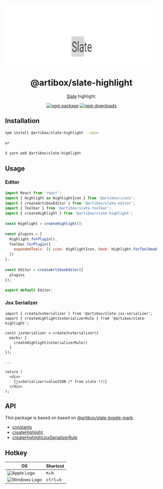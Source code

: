 <div align="center">
  <img
    src="https://raw.githubusercontent.com/ianstormtaylor/slate/master/docs/images/banner.png"
    height="200"
  />
</div>

<h1 align="center">@artibox/slate-highlight</h1>

<div align="center">

[Slate](https://github.com/ianstormtaylor/slate) highlight.

[![npm package](https://img.shields.io/npm/v/@artibox/slate-highlight.svg?maxAge=60)](https://www.npmjs.com/package/@artibox/slate-highlight)
[![npm downloads](https://img.shields.io/npm/dt/@artibox/slate-highlight.svg?maxAge=60)](https://www.npmjs.com/package/@artibox/slate-highlight)

</div>

## Installation

```bash
npm install @artibox/slate-highlight --save

or

$ yarn add @artibox/slate-highlight
```

## Usage

### Editor

```js
import React from 'react';
import { Highlight as HighlightIcon } from '@artibox/icons';
import { createArtiboxEditor } from '@artibox/slate-editor';
import { Toolbar } from '@artibox/slate-toolbar';
import { createHighlight } from '@artibox/slate-highlight';

const Highlight = createHighlight();

const plugins = [
  Highlight.forPlugin(),
  Toolbar.forPlugin({
    expandedTools: [{ icon: HighlightIcon, hook: Highlight.forToolHook() }]
  })
];

const Editor = createArtiboxEditor({
  plugins
});

export default Editor;
```

### Jsx Serializer

```tsx
import { createJsxSerializer } from '@artibox/slate-jsx-serializer';
import { createHighlightJsxSerializerRule } from '@artibox/slate-highlight';

const jsxSerializer = createJsxSerializer({
  marks: [
    createHighlightJsxSerializerRule()
  ]
});

...

return (
  <div>
    {jsxSerializer(valueJSON /* from slate */)}
  </div>
);
```

## API

This package is based on based on [@artibox/slate-toggle-mark](../slate-toggle-mark/README.md).

- [constants](./src/constants.ts)
- [createHighlight](./src/highlight.ts)
- [createHighlightJsxSerializerRule](./src/jsx-serializer.ts)

## Hotkey

| OS                       | Shortcut                     |
| ------------------------ | ---------------------------- |
| ![Apple Logo][apple]     | <kbd>⌘</kbd>+<kbd>h</kbd>    |
| ![Windows Logo][windows] | <kbd>ctrl</kbd>+<kbd>h</kbd> |

[apple]: https://cdn2.iconfinder.com/data/icons/designer-skills/128/apple-ios-system-platform-os-mac-linux-48.png
[windows]: https://cdn2.iconfinder.com/data/icons/designer-skills/128/windows-48.png
